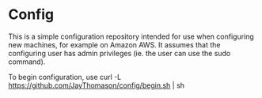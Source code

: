 Config
======

This is a simple configuration repository intended for use when configuring new
machines, for example on Amazon AWS. It assumes that the configuring user has
admin privileges (ie. the user can use the sudo command).

To begin configuration, use
    curl -L https://github.com/JayThomason/config/begin.sh | sh
